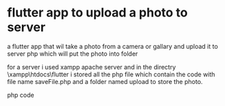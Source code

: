 # flutter app to upload a photo to server
 a flutter app that wil take a photo from a camera or gallary and upload it to server php which will put the photo into folder

for a server i used xampp apache server and in the directry \xampp\htdocs\flutter i stored all the php file 
which contain the code with file name saveFile.php and a folder named upload to store the photo.

php code


<?php
	$image = $_POST['image'];
	$name = $_POST['name'];
	
	$realImage = base64_decode($image);
	
	file_put_contents("upload/$name", $realImage);
	
	echo "File Uploaded.";
	
?>